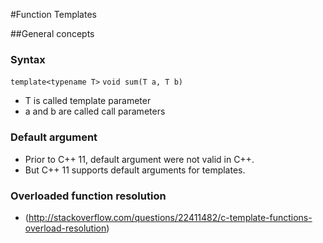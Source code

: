 #Function Templates

##General concepts

### Syntax
`template<typename T>`
`void sum(T a, T b)`
- T is called template parameter
- a and b are called call parameters

### Default argument
- Prior to C++ 11, default argument were not valid in C++.
- But C++ 11 supports default arguments for templates.

### Overloaded function resolution
- (http://stackoverflow.com/questions/22411482/c-template-functions-overload-resolution)


